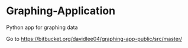 # Graphing-Application
Python app for graphing data

Go to https://bitbucket.org/davidlee04/graphing-app-public/src/master/
